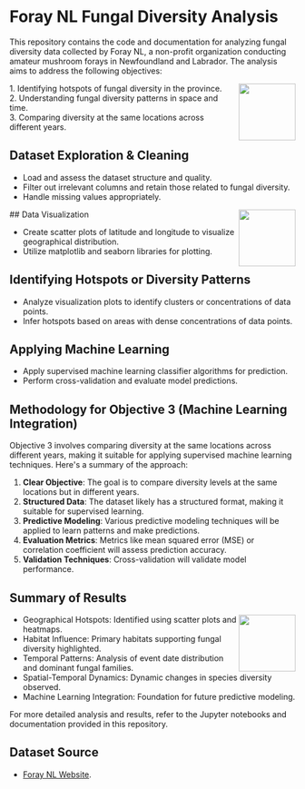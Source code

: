 # Foray NL Fungal Diversity Analysis

This repository contains the code and documentation for analyzing fungal diversity data collected by Foray NL, a non-profit organization conducting amateur mushroom forays in Newfoundland and Labrador. The analysis aims to address the following objectives:

<a href="https://nlmushrooms.ca/">
  <img align="right" width="100" height="100" src="https://nlmushrooms.ca/_wp_generated/wpb8d4985e_05_06.jpg">
</a>
<p align="left">
1. Identifying hotspots of fungal diversity in the province. </br>
2. Understanding fungal diversity patterns in space and time. </br>                                  
3. Comparing diversity at the same locations across different years. </br>
</p>



   

## Dataset Exploration & Cleaning

- Load and assess the dataset structure and quality.
- Filter out irrelevant columns and retain those related to fungal diversity.
- Handle missing values appropriately.
<a href="https://nlmushrooms.ca/">
  <img align="right" width="100" height="100" src="https://nlmushrooms.ca/_wp_generated/wp872fe8a4_05_06.jpg">
</a>
## Data Visualization

- Create scatter plots of latitude and longitude to visualize geographical distribution.
- Utilize matplotlib and seaborn libraries for plotting.



## Identifying Hotspots or Diversity Patterns

- Analyze visualization plots to identify clusters or concentrations of data points.
- Infer hotspots based on areas with dense concentrations of data points.

## Applying Machine Learning

- Apply supervised machine learning classifier algorithms for prediction.
- Perform cross-validation and evaluate model predictions.

## Methodology for Objective 3 (Machine Learning Integration)

Objective 3 involves comparing diversity at the same locations across different years, making it suitable for applying supervised machine learning techniques. Here's a summary of the approach:

1. **Clear Objective**: The goal is to compare diversity levels at the same locations but in different years.
2. **Structured Data**: The dataset likely has a structured format, making it suitable for supervised learning.
3. **Predictive Modeling**: Various predictive modeling techniques will be applied to learn patterns and make predictions.
4. **Evaluation Metrics**: Metrics like mean squared error (MSE) or correlation coefficient will assess prediction accuracy.
5. **Validation Techniques**: Cross-validation will validate model performance.

## Summary of Results
<a href="https://nlmushrooms.ca/">
  <img align="right" width="100" height="100" src="https://nlmushrooms.ca/_wp_generated/wp11143d05_05_06.jpg">
</a>

- Geographical Hotspots: Identified using scatter plots and heatmaps.
- Habitat Influence: Primary habitats supporting fungal diversity highlighted.
- Temporal Patterns: Analysis of event date distribution and dominant fungal families.
- Spatial-Temporal Dynamics: Dynamic changes in species diversity observed.
- Machine Learning Integration: Foundation for future predictive modeling.


For more detailed analysis and results, refer to the Jupyter notebooks and documentation provided in this repository.

## Dataset Source
- [Foray NL Website](http://www.nlmushrooms.ca/index.html).
